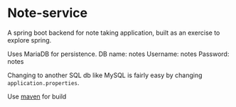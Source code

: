 # Note-service
A spring boot backend for note taking application, built as an exercise to explore spring. 

Uses MariaDB for persistence. 
DB name: notes
Username: notes
Password: notes

Changing to another SQL db like MySQL is fairly easy by changing `application.properties`. 

Use [maven](https://maven.apache.org/guides/introduction/introduction-to-the-lifecycle.html) for build

